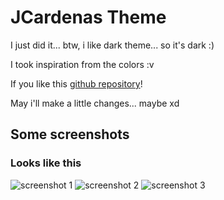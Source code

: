 
# JCardenas Theme

I just did it... btw, i like dark theme... so it's dark :)

I took inspiration from the colors :v

If you like this [github repository](https://github.com/Car-png/jcardenas-theme)!

May i'll make a little changes... maybe xd
## Some screenshots

### Looks like this

![screenshot 1](https://i.ibb.co/J5kb14k/JCardenas-Theme.png)
![screenshot 2](https://i.ibb.co/V29zz7x/JCardenas-Theme-2.png)
![screenshot 3](https://i.ibb.co/CWKvkbG/JCardenas-Theme-3.png)